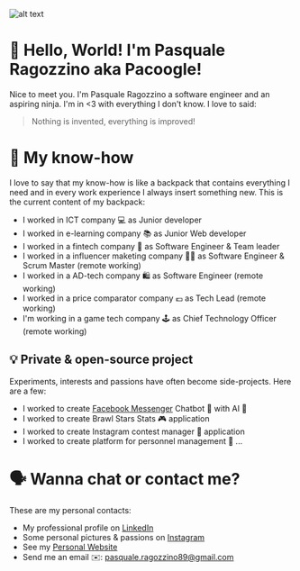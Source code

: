 ![alt text](https://www.linkedin.com/in/pasqualeragozzino/overlay/background-image/)

# 👋 Hello, World! I'm Pasquale Ragozzino aka Pacoogle!

Nice to meet you. I'm Pasquale Ragozzino a software engineer and an aspiring ninja. I'm in <3 with everything I don't know. I love to said:

> Nothing is invented, everything is improved!

# 🎒 My know-how

I love to say that my know-how is like a backpack that contains everything I need and in every work experience I always insert something new. This is the current content of my backpack:
- I worked in ICT company 💻 as Junior developer
- I worked in e-learning company 📚 as Junior Web developer
- I worked in a fintech company 🏦 as Software Engineer & Team leader
- I worked in a influencer maketing company 💇🏼 as Software Engineer & Scrum Master (remote working)
- I worked in a AD-tech company 🛍️ as Software Engineer (remote working)
- I worked in a price comparator company 💶 as Tech Lead (remote working)
- I'm working in a game tech company 🕹️ as Chief Technology Officer (remote working)

## 💡 Private & open-source project

Experiments, interests and passions have often become side-projects. Here are a few:

- I worked to create [Facebook Messenger](https://developers.facebook.com/docs/messenger-platform/) Chatbot 💬 with AI 🤖
- I worked to create Brawl Stars Stats 🎮 application 
- I worked to create Instagram contest manager 🎲 application
- I worked to create platform for personnel management 👥
...

# 🗣️ Wanna chat or contact me?
These are my personal contacts:

- My professional profile on [LinkedIn](https://www.linkedin.com/in/pasqualeragozzino/)
- Some personal pictures & passions on [Instagram](https://www.instagram.com/pacoogle_/)
- See my [Personal Website](https://pasqualeragozzino.it)
- Send me an email ✉️: pasquale.ragozzino89@gmail.com
